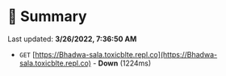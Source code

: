 # 📖 Summary
Last updated: **3/26/2022, 7:36:50 AM**

- `GET` [https://Bhadwa-sala.toxicblte.repl.co](https://Bhadwa-sala.toxicblte.repl.co) - **Down** (1224ms)
